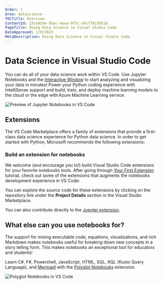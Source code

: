 ```yaml
---
Order: 1
Area: datascience
TOCTitle: Overview
ContentId: 23ce059e-95ec-4eaa-975c-d4cf76159516
PageTitle: Doing Data Science in Visual Studio Code
DateApproved: 1/9/2023
MetaDescription: Doing Data Science in Visual Studio Code.
---
```


# Data Science in Visual Studio Code

You can do all of your data science work within VS Code. Use Jupyter Notebooks and the [Interactive Window](/docs/python/jupyter-support-py.md) to start analyzing and visualizing your data in minutes! Power your Python coding experience with IntelliSense support and build, train, and deploy machine learning models to the cloud or the edge with Azure Machine Learning service.

![Preview of Jupyter Notebooks in VS Code](images/overview/jupyter-notebook-preview.png)

## Extensions

The VS Code Marketplace offers a family of extensions that provide a first-class data science experience for Python data science. In order to get started with Python, Microsoft recommends the following extensions:

<div class="marketplace-extensions-datascience-python"></div>

### Build an extension for notebooks

We welcome (and encourage you to!) build Visual Studio Code extensions for your favorite notebooks tools. After going through [Your First Extension](https://github.com/microsoft/vscode-docs/blob/main/api/get-started/your-first-extension.md) tutorial, check out some of the extensions that augments the notebooks development experience in VS Code:

<div class="marketplace-extensions-notebook-tools-curated"></div>

You can explore the source code for these extensions by clicking on the repository link under the **Project Details** section in the Visual Studio Marketplace.

You can also contribute directly to the [Jupyter extension](https://github.com/microsoft/vscode-jupyter).

## What else can you use notebooks for?

The support for mixing executable code, equations, visualizations, and rich Markdown makes notebooks useful for breaking down new concepts in a story telling form. This makes notebooks an exceptional tool for educators and students!

Learn C#, F#, Powershell, JavaScript, HTML, SQL, KQL (Kusto Query Language), and [Mermaid](https://mermaid.js.org/intro/) with the [Polyglot Notebooks](https://marketplace.visualstudio.com/items?itemName=ms-dotnettools.dotnet-interactive-vscode) extension.

![Polyglot Notebooks in VS Code](images/overview/polyglot-nb-ext.png)
